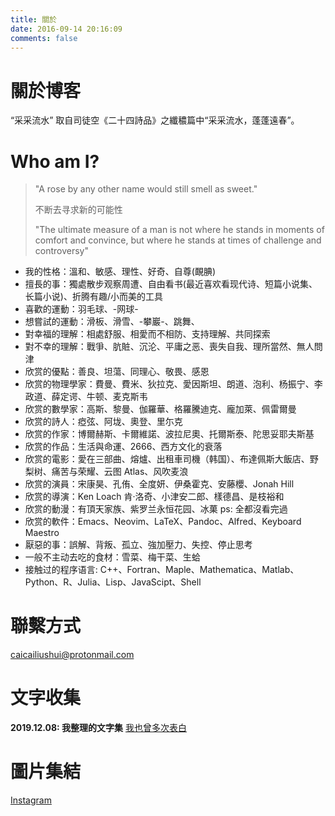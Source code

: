 ```yaml
---
title: 關於
date: 2016-09-14 20:16:09
comments: false
---
```

# 關於博客
“采采流水” 取自司徒空《二十四詩品》之纖穠篇中“采采流水，蓬蓬遠春”。

# Who am I?
> "A rose by any other name would still smell as sweet."
>
> 不断去寻求新的可能性 
>
>"The ultimate measure of a man is not where he stands in moments of comfort and convince, but where he stands at times of challenge and controversy"
>

- 我的性格：溫和、敏感、理性、好奇、自尊(靦腆)
- 擅長的事：獨處散步观察周遭、自由看书(最近喜欢看现代诗、短篇小说集、长篇小说)、折腾有趣/小而美的工具
- 喜歡的運動：羽毛球、-网球-
- 想嘗試的運動：滑板、滑雪、-攀巖-、跳舞、
- 對幸福的理解：相處舒服、相愛而不相防、支持理解、共同探索
- 對不幸的理解：戰爭、肮賍、沉沦、平庸之恶、喪失自我、理所當然、無人問津
- 欣赏的優點：善良、坦蕩、同理心、敬畏、感恩
- 欣赏的物理學家：費曼、費米、狄拉克、愛因斯坦、朗道、泡利、杨振宁、李政道、薛定谔、牛顿、麦克斯韦
- 欣赏的數學家：高斯、黎曼、伽羅華、格羅騰迪克、龐加萊、佩雷爾曼
- 欣赏的詩人：瘂弦、阿垅、奧登、里尓克
- 欣赏的作家：博爾赫斯、卡爾維諾、波拉尼奧、托爾斯泰、陀思妥耶夫斯基
- 欣赏的作品：生活與命運、2666、西方文化的衰落
- 欣赏的電影：愛在三部曲、熔爐、出租車司機（韩国）、布達佩斯大飯店、野梨树、痛苦与荣耀、云图 Atlas、风吹麦浪
- 欣赏的演員：宋康昊、孔侑、全度妍、伊桑霍克、安藤櫻、Jonah Hill
- 欣赏的導演：Ken Loach 肯·洛奇、小津安二郎、樣德昌、是枝裕和
- 欣赏的動漫：有頂天家族、紫罗兰永恒花园、冰菓 ps: 全都沒看完過
- 欣赏的軟件：Emacs、Neovim、LaTeX、Pandoc、Alfred、Keyboard Maestro
- 厭惡的事：誤解、背叛、孤立、強加壓力、失控、停止思考
- 一般不主动去吃的食材：雪菜、梅干菜、生蛤
- 接触过的程序语言: C++、Fortran、Maple、Mathematica、Matlab、Python、R、Julia、Lisp、JavaScipt、Shell

# 聯繫方式

caicailiushui@protonmail.com

# 文字收集
**2019.12.08: 我整理的文字集** [我也曾多次表白](https://github.com/QIanGua/guwenxuan)

# 圖片集結

[Instagram](https://www.instagram.com/mlyqdd/)
